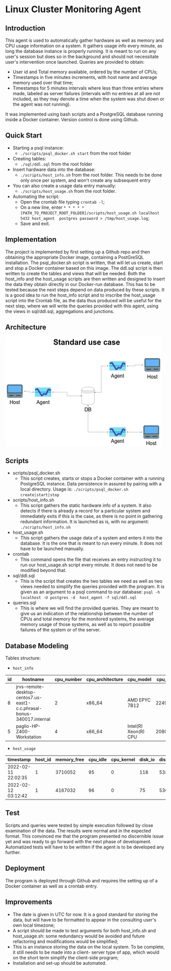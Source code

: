 # Linux Cluster Monitoring Agent

## Introduction
This agent is used to automatically gather hardware as well as memory and CPU usage information on a system.
It gathers usage info every minute, as long the database instance is properly running. It is meant to run on any user's
session but does so in the background and should not necessitate user's intervention once launched. Queries are provided to obtain:
* User id and Total memory available, ordered by the number of CPUs;
* Timestamps in five minutes increments, with host name and average memory used over that time;
* Timestamps for 5 minutes intervals where less than three entries where made, labeled as server failures (intervals
with no entries at all are not included, as they may denote a time when the system was shut down or the agent was not
running).  

It was implemented using bash scripts and a PostgreSQL database running inside a Docker container. Version control is 
done using Github.

## Quick Start
* Starting a psql instance:
  * `./scripts/psql_docker.sh start` from the root folder
* Creating tables:
  * `./sql/ddl.sql` from the root folder
* Insert hardware data into the database:
  * `./scripts/host_info.sh` from the root folder. This needs to be done only once per system, and won't create any 
  subsequent entry
* You can also create a usage data entry manually:
  * `./scripts/host_usage.sh` from the root folder.
* Automating the script:
  * Open the crontab file typing `crontab -l`;
  * On a new line, enter `* * * * * [PATH_TO_PROJECT_ROOT_FOLDER]/scripts/host_usage.sh localhost 5432 host_agent 
  postgres password > /tmp/host_usage.log`;
  * Save and exit.

## Implementation
The project is implemented by first setting up a Github repo and then obtaining the appropriate Docker image, 
containing a PostGreSQL installation. The psql_docker.sh script is written, that will let us create, start and stop a
Docker container based on this image. The ddl.sql script is then written to create the tables and views that will be
needed. Both the host_info and the host_usage scripts are then written and designed to insert the data they obtain
directly in our Docker-run database. This has to be tested because the next steps depend on data produced by these
scripts. It is a good idea to run the host_info script and to inscribe the host_usage script into the Crontab file, as
the data thus produced will be useful for the next step, where we will write the queries provided with this agent, using
the views in sql/ddl.sql, aggregations and junctions.

## Architecture
![Standard use case](assets/Jarvis-LinuxSQL.drawio.png)

## Scripts
* scripts/psql_docker.sh
  * This script creates, starts or stops a Docker container with a running PostgreSQL instance. Data persistence in 
  assured by pairing with a local directory. Usage is: `./scripts/psql_docker.sh create|start|stop`
* scripts/host_info.sh
  * This script gathers the static hardware info of a system. It also detects if there is already a record for a 
  particular system and immediately exits if this is the case, as there is no point in gathering redundant information.
  It is launched as is, with no argument: `./scripts/host_info.sh`
* host_usage.sh
  * This script gathers the usage data of a system and enters it into the database. It is the one that is meant to run 
  every minute. It does not have to be launched manually. 
* crontab
  * This command opens the file that receives an entry instructing it to run our host_usage.sh script every minute. It 
  does not need to be modified beyond that. 
* sql/ddl.sql
  * This is the script that creates the two tables we need as well as two views needed to simplify the queries provided
  with the program. It is given as an argument to a psql command to our database: `psql -h localhost -U postgres -d 
  host_agent -f sql/ddl.sql`
* queries.sql 
  * This is where we will find the provided queries. They are meant to give us an indication of the relationship between
  the number of CPUs and total memory for the monitored systems, the average memory usage of those systems, as well as
  to report possible failures of the system or of the server.

## Database Modeling
Tables structure:
* `host_info`  

| id | hostname                                                               | cpu_number |cpu_architecture|cpu_model|cpu_mhz | L2_cache | total_mem | timestamp    |
|---|------------------------------------------------------------------------|------------|-----|-----|-----|-----|-----|-----|
| 8 | jrvs-remote-desktop-centos7.us-east1-c.c.phrasal-bonus-340017.internal | 2          |  x86_64| AMD EPYC 7B12| 2249.998| 512|  8005740 | 2022-02-11 21:55:16|
| 5 | paglio-HP-Z400-Workstation  | 4  | x86_64| Intel(R) Xeon(R) CPU |2080.817  |  256 | 16373892    | 2022-02-15 12:12:06    |

* `host_usage`

|   timestamp  | host_id | memory_free    |  cpu_idle   |  cpu_kernel   |  disk_io   |disk_available     |
|-----|---------|-----|-----|-----|-----|-----|
|  2022-02-11 22:02:35   | 1       |  3710052   |  95   |  0   |   118  |  5382048   |
|  2022-02-12 03:12:42   | 1       |   4167032  |   96  |   0  |   75  |  5369296   |


## Test
Scripts and queries were tested by simple execution followed by close examination of the data. The results were normal 
and in the expected format. This convinced me that the program presented no discernible issue yet and was ready to go
forward with the next phase of development. Automatized tests will have to be written if the agent is to be developed 
any further.

## Deployment
The program is deployed through Github and requires the setting up of a Docker container as well as a crontab entry.

## Improvements
* The date is given in UTC for now. It is a good standard for storing the data, but will have to be formatted to appear
in the consulting user's own local timezone;
* A script should be made to test arguments for both host_info.sh and host_usage.sh: some redundancy would be avoided 
and future refactoring and modifications would be simplified;
* This is an instance storing the data on the local system. To be complete, it still needs to be made into a client-
server type of app, which would on the short term simplify the client-side program;
* Installation and set-up should be automated.
